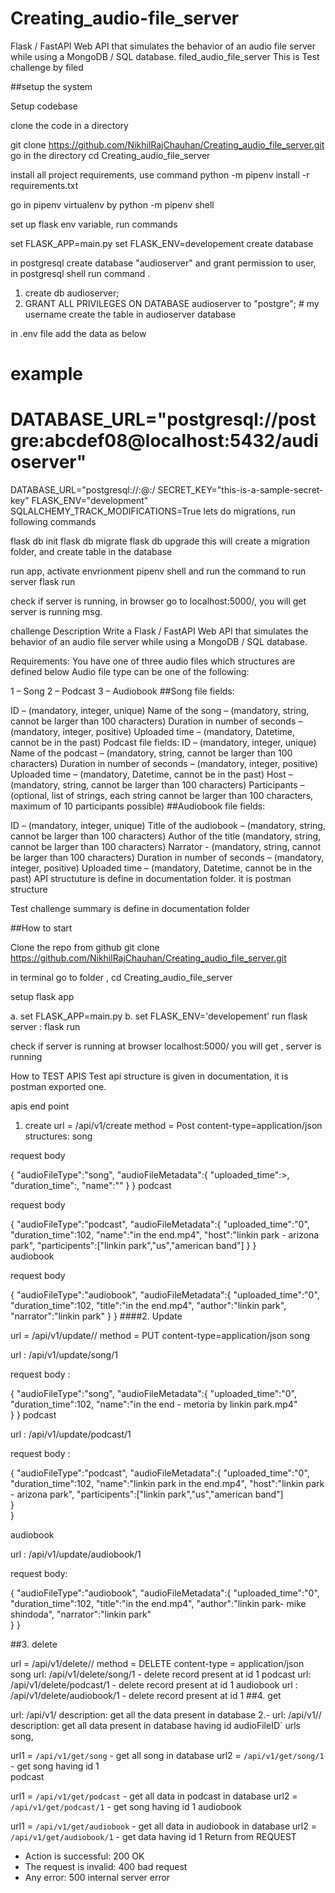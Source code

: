 # Creating_audio-file_server
Flask / FastAPI Web API that simulates the behavior of an audio file server while using a MongoDB / SQL database.
filed_audio_file_server
This is Test challenge by filed

##setup the system

Setup codebase

clone the code in a directory

 git clone https://github.com/NikhilRajChauhan/Creating_audio_file_server.git
go in the directory cd Creating_audio_file_server

install all project requirements, use command python -m pipenv install -r requirements.txt

go in pipenv virtualenv by python -m pipenv shell

set up flask env variable, run commands

set FLASK_APP=main.py
set FLASK_ENV=developement
create database

in postgresql create database "audioserver" and grant permission to user, in postgresql shell run command .

1. create db audioserver;
2. GRANT ALL PRIVILEGES ON DATABASE audioserver to "postgre"; # my username
create the table in audioserver database

in .env file add the data as below

# example
# DATABASE_URL="postgresql://postgre:abcdef08@localhost:5432/audioserver"
DATABASE_URL="postgresql://<username>:<password>@<server host>:<port>/<database name>
SECRET_KEY="this-is-a-sample-secret-key"
FLASK_ENV="development"
SQLALCHEMY_TRACK_MODIFICATIONS=True
lets do migrations, run following commands

flask db init
flask db migrate
flask db upgrade
this will create a migration folder, and create table in the database

run app, activate envrionment pipenv shell and run the command to run server flask run

check if server is running, in browser go to localhost:5000/, you will get server is running msg.

challenge Description
Write a Flask / FastAPI Web API that simulates the behavior of an audio file server while using a MongoDB / SQL database.

Requirements: You have one of three audio files which structures are defined below Audio file type can be one of the following:

1 – Song
2 – Podcast
3 – Audiobook
##Song file fields:

ID – (mandatory, integer, unique)
Name of the song – (mandatory, string, cannot be larger than 100 characters)
Duration in number of seconds – (mandatory, integer, positive)
Uploaded time – (mandatory, Datetime, cannot be in the past)
Podcast file fields:
ID – (mandatory, integer, unique)
Name of the podcast – (mandatory, string, cannot be larger than 100 characters)
Duration in number of seconds – (mandatory, integer, positive)
Uploaded time – (mandatory, Datetime, cannot be in the past)
Host – (mandatory, string, cannot be larger than 100 characters)
Participants – (optional, list of strings, each string cannot be larger than 100 characters, maximum of 10 participants possible)
##Audiobook file fields:

ID – (mandatory, integer, unique)
Title of the audiobook – (mandatory, string, cannot be larger than 100 characters)
Author of the title (mandatory, string, cannot be larger than 100 characters)
Narrator - (mandatory, string, cannot be larger than 100 characters)
Duration in number of seconds – (mandatory, integer, positive)
Uploaded time – (mandatory, Datetime, cannot be in the past)
API structuture is define in documentation folder. it is postman structure

Test challenge summary is define in documentation folder

##How to start

Clone the repo from github git clone https://github.com/NikhilRajChauhan/Creating_audio_file_server.git

in terminal go to folder , cd Creating_audio_file_server

setup flask app

 a. set FLASK_APP=main.py
 b. set FLASK_ENV='developement'
run flask server : flask run

check if server is running at browser localhost:5000/ you will get , server is running

How to TEST APIS
Test api structure is given in documentation, it is postman exported one.

apis end point
1. create
url = /api/v1/create 
method = Post
content-type=application/json
structures:
song

request body

 {
  "audioFileType":"song",
  "audioFileMetadata":{
      "uploaded_time":<upload time>>,
      "duration_time":<time duration in seconds>,
      "name":"<name of song>"
      }
  }
podcast

request body

 {
      "audioFileType":"podcast",
      "audioFileMetadata":{
              "uploaded_time":"0",
              "duration_time":102,
              "name":"in the end.mp4",
              "host":"linkin park - arizona park",
              "participents":["linkin park","us","american band"]
      }
   }      
audiobook

request body

  {
      "audioFileType":"audiobook",
      "audioFileMetadata":{
              "uploaded_time":"0",
              "duration_time":102,
              "title":"in the end.mp4",
              "author":"linkin park",
              "narrator":"linkin park"
      }
  }
####2. Update

url = /api/v1/update/<audioFileType>/<audioFileID> 
method = PUT
content-type=application/json
song

url : /api/v1/update/song/1

request body :

  {
      "audioFileType":"song",
      "audioFileMetadata":{
              "uploaded_time":"0",
              "duration_time":102,
              "name":"in the end - metoria by linkin park.mp4"    
      }
  }
podcast

url : /api/v1/update/podcast/1

request body :

  {
      "audioFileType":"podcast",
      "audioFileMetadata":{
          "uploaded_time":"0",
          "duration_time":102,
          "name":"linkin park in the end.mp4",
          "host":"linkin park - arizona park",
          "participents":["linkin park","us","american band"]    
       }    
}

audiobook

url : /api/v1/update/audiobook/1

request body:

  {
  "audioFileType":"audiobook",
  "audioFileMetadata":{
          "uploaded_time":"0",
          "duration_time":102,
          "title":"in the end.mp4",
          "author":"linkin park- mike shindoda",
          "narrator":"linkin park"  
  }
}

##3. delete

url = /api/v1/delete/<audioFileType>/<audioFileID>
method = DELETE
content-type = application/json
song
url: /api/v1/delete/song/1 - delete record present at id 1
podcast
url: /api/v1/delete/podcast/1 - delete record present at id 1
audiobook
url : /api/v1/delete/audiobook/1 - delete record present at id 1
##4. get

url: /api/v1/<audioFileType>
description: get all the data present in <audioFileType> database 2.- url: /api/v1/<audioFileType>/<audioFileID>
description: get all data present in <audioFileType> database having id audioFileID`
urls
song,

url1 = `/api/v1/get/song` - get all song in database
url2 = `/api/v1/get/song/1` - get song having id 1       
podcast

url1 = `/api/v1/get/podcast` - get all data in podcast in database
url2 = `/api/v1/get/podcast/1` - get song having id 1
audiobook

url1 = `/api/v1/get/audiobook` - get all data in audiobook in database
url2 = `/api/v1/get/audiobook/1` - get data having id 1
Return from REQUEST
- Action is successful: 200 OK
- The request is invalid: 400 bad request
- Any error: 500 internal server error
